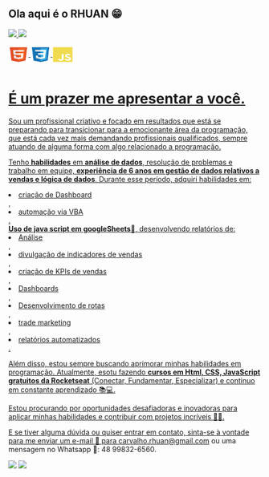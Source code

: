 ## Ola aqui é o RHUAN 😁

 <div>
   <a href="https://github.com/carvalhorhuan">
   <img height="180em" src="https://github-readme-stats.vercel.app/api?username=carvalhorhuan&show_icons=true&theme=tokyonight&include_all_commits=true&count_private=true"/>
   <img height="180em" src="https://github-readme-stats.vercel.app/api/top-langs/?username=carvalhorhuan&layout=compact&langs_count=6&theme=tokyonight"/>

</div>
<div style="display: inline_block"><br>
  <img align="center" alt="HTML" height="30" width="40" src="https://raw.githubusercontent.com/devicons/devicon/master/icons/html5/html5-original.svg">
 <img align="center" alt="CSS" height="30" width="40" src="https://raw.githubusercontent.com/devicons/devicon/master/icons/css3/css3-original.svg">
  <img align="center" alt="Js" height="30" width="40" src="https://raw.githubusercontent.com/devicons/devicon/master/icons/javascript/javascript-plain.svg">
</div>
 
 <br>
 
 <h1>É um prazer me apresentar a você.</h1> 
Sou um profissional criativo e focado em resultados que está se preparando para transicionar para a emocionante área da programação, que está cada vez mais demandando profissionais qualificados, sempre atuando de alguma forma com algo relacionado a programação.

 Tenho <strong>habilidades</strong> em <b>análise de dados</b>, resolução de problemas e trabalho em equipe, <b>experiência de 6 anos em gestão de dados relativos a vendas e lógica de dados</b>. Durante esse período, adquiri habilidades em: <li>criação de Dashboard</li>, <li>automação via VBA</li>.  <br> <B>Uso de java script em googleSheets🤖</b>, desenvolvendo relatórios de: <li>Análise</li>, <li>divulgação de indicadores de vendas</li>, <li>criação de KPIs de vendas</li>, <li>Dashboards</li>,  <li>Desenvolvimento de rotas</li>, <li>trade marketing</li>, <li>relatórios automatizados</li>.

Além disso, estou sempre buscando aprimorar minhas habilidades em programação. 
 Atualmente, esotu fazendo <b>cursos em Html, CSS, JavaScript gratuitos da Rocketseat</b> (Conectar, Fundamentar, Especializar) e continuo em constante aprendizado 📚💻.

Estou procurando por oportunidades desafiadoras e inovadoras para aplicar minhas habilidades e contribuir com projetos incríveis 💪🚀.

E se tiver alguma dúvida ou quiser entrar em contato, sinta-se à vontade para me enviar um e-mail 📧 para carvalho.rhuan@gmail.com ou uma mensagem no Whatsapp 📱: 48 99832-6560.
 
<div> 
  <a href="https://www.linkedin.com/in/rhuan-carvalho-75327113b/" target="_blank"><img src="https://img.shields.io/badge/-LinkedIn-%230077B5?style=for-the-badge&logo=linkedin&logoColor=white" target="_blank"></a>
  <a href="https://discord.gg/Rhuan Carvalho#0338" target="_blank"><img src="https://img.shields.io/badge/Discord-7289DA?style=for-the-badge&logo=discord&logoColor=white" target="_blank"></a> 
</div>
